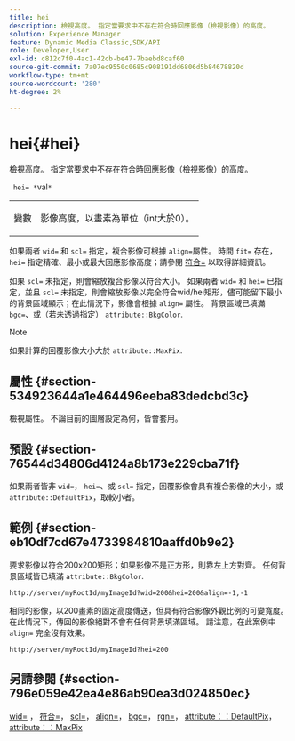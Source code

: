 ```yaml
---
title: hei
description: 檢視高度。 指定當要求中不存在符合時回應影像（檢視影像）的高度。
solution: Experience Manager
feature: Dynamic Media Classic,SDK/API
role: Developer,User
exl-id: c812c7f0-4ac1-42cb-be47-7baebd8caf60
source-git-commit: 7a07ec9550c0685c908191dd6806d5b84678820d
workflow-type: tm+mt
source-wordcount: '280'
ht-degree: 2%

---
```


# hei{#hei}

檢視高度。 指定當要求中不存在符合時回應影像（檢視影像）的高度。

` hei= *`val`*`

<table id="simpletable_1A36827B6E6647888A4E6E868975D716"> 
 <tr class="strow"> 
  <td class="stentry"> <p> <span class="codeph"> <span class="varname"> 變數 </span> </span> </p> </td> 
  <td class="stentry"> <p>影像高度，以畫素為單位（int大於0）。 </p> </td> 
 </tr> 
</table>

如果兩者 `wid=` 和 `scl=` 指定，複合影像可根據 `align=`屬性。 時間 `fit=` 存在， `hei=` 指定精確、最小或最大回應影像高度；請參閱 [符合=](/help/aem-is-ir-api/is-api/http-ref/image-serving-api-ref/c-http-protocol-reference/c-command-reference/r-fit.md) 以取得詳細資訊。

如果 `scl=` 未指定，則會縮放複合影像以符合大小。 如果兩者 `wid=` 和 `hei=` 已指定，並且 `scl=` 未指定，則會縮放影像以完全符合wid/hei矩形，儘可能留下最小的背景區域顯示；在此情況下，影像會根據 `align=` 屬性。 背景區域已填滿 `bgc=`、或（若未透過指定） `attribute::BkgColor`.

>[!NOTE]
>
>如果計算的回覆影像大小大於 `attribute::MaxPix`.

## 屬性 {#section-534923644a1e464496eeba83dedcbd3c}

檢視屬性。 不論目前的圖層設定為何，皆會套用。

## 預設 {#section-76544d34806d4124a8b173e229cba71f}

如果兩者皆非 `wid=`， `hei=`、或 `scl=` 指定，回覆影像會具有複合影像的大小，或 `attribute::DefaultPix`，取較小者。

## 範例 {#section-eb10df7cd67e4733984810aaffd0b9e2}

要求影像以符合200x200矩形；如果影像不是正方形，則靠左上方對齊。 任何背景區域皆已填滿 `attribute::BkgColor`.

`http://server/myRootId/myImageId?wid=200&hei=200&align=-1,-1`

相同的影像，以200畫素的固定高度傳送，但具有符合影像外觀比例的可變寬度。 在此情況下，傳回的影像絕對不會有任何背景填滿區域。 請注意，在此案例中 `align=` 完全沒有效果。

`http://server/myRootId/myImageId?hei=200`

## 另請參閱 {#section-796e059e42ea4e86ab90ea3d024850ec}

[wid=](../../../../../is-api/http-ref/image-serving-api-ref/c-http-protocol-reference/c-command-reference/r-is-http-wid.md#reference-bfeadcb67bf4485f851eb21345527e47) ， [符合=](../../../../../is-api/http-ref/image-serving-api-ref/c-http-protocol-reference/c-command-reference/r-fit.md#reference-f11bff6d93d143d6b135de3a923bc989)， [scl=](../../../../../is-api/http-ref/image-serving-api-ref/c-http-protocol-reference/c-command-reference/r-scl.md#reference-b2a74e493d0d407e98fe350551ba3fcc)， [align=](../../../../../is-api/http-ref/image-serving-api-ref/c-http-protocol-reference/c-command-reference/r-align.md#reference-b7d6b87c75124d78884f916dd6544bc7)， [bgc=](../../../../../is-api/http-ref/image-serving-api-ref/c-http-protocol-reference/c-command-reference/r-bgc.md#reference-53376175f617446fbe5c69120f834b88)， [rgn=](../../../../../is-api/http-ref/image-serving-api-ref/c-http-protocol-reference/c-command-reference/r-rgn.md#reference-daa9b80e0d8c4b1aa67d116b578d592f)， [attribute：：DefaultPix](../../../../../is-api/image-catalog/image-serving-api-ref/c-image-catalog-reference/c-attributes-reference/r-defaultpix.md#reference-996b2c22b30f4fd9b970c84063306df1)， [attribute：：MaxPix](../../../../../is-api/image-catalog/image-serving-api-ref/c-image-catalog-reference/c-attributes-reference/r-maxpix.md#reference-e167d396ac794079ba8b5e6eb16eeda5)
